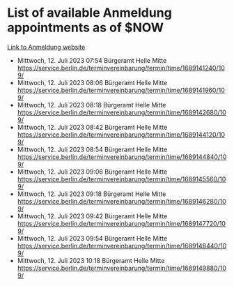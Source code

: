 # List of available Anmeldung appointments as of $NOW
[Link to Anmeldung website](https://service.berlin.de/terminvereinbarung/termin/tag.php?termin=1&anliegen[]=120686&dienstleisterlist=122210,122217,327316,122219,327312,122227,327314,122231,327346,122243,327348,122254,122252,329742,122260,329745,122262,329748,122271,327278,122273,327274,122277,327276,330436,122280,327294,122282,327290,122284,327292,122291,327270,122285,327266,122286,327264,122296,327268,150230,329760,122297,327286,122294,327284,122312,329763,122314,329775,122304,327330,122311,327334,122309,327332,317869,122281,327352,122279,329772,122283,122276,327324,122274,327326,122267,329766,122246,327318,122251,327320,122257,327322,122208,327298,122226,327300&herkunft=http%3A%2F%2Fservice.berlin.de%2Fdienstleistung%2F120686%2F)
- Mittwoch, 12. Juli 2023 07:54 Bürgeramt Helle Mitte https://service.berlin.de/terminvereinbarung/termin/time/1689141240/109/
- Mittwoch, 12. Juli 2023 08:06 Bürgeramt Helle Mitte https://service.berlin.de/terminvereinbarung/termin/time/1689141960/109/
- Mittwoch, 12. Juli 2023 08:18 Bürgeramt Helle Mitte https://service.berlin.de/terminvereinbarung/termin/time/1689142680/109/
- Mittwoch, 12. Juli 2023 08:42 Bürgeramt Helle Mitte https://service.berlin.de/terminvereinbarung/termin/time/1689144120/109/
- Mittwoch, 12. Juli 2023 08:54 Bürgeramt Helle Mitte https://service.berlin.de/terminvereinbarung/termin/time/1689144840/109/
- Mittwoch, 12. Juli 2023 09:06 Bürgeramt Helle Mitte https://service.berlin.de/terminvereinbarung/termin/time/1689145560/109/
- Mittwoch, 12. Juli 2023 09:18 Bürgeramt Helle Mitte https://service.berlin.de/terminvereinbarung/termin/time/1689146280/109/
- Mittwoch, 12. Juli 2023 09:42 Bürgeramt Helle Mitte https://service.berlin.de/terminvereinbarung/termin/time/1689147720/109/
- Mittwoch, 12. Juli 2023 09:54 Bürgeramt Helle Mitte https://service.berlin.de/terminvereinbarung/termin/time/1689148440/109/
- Mittwoch, 12. Juli 2023 10:18 Bürgeramt Helle Mitte https://service.berlin.de/terminvereinbarung/termin/time/1689149880/109/
